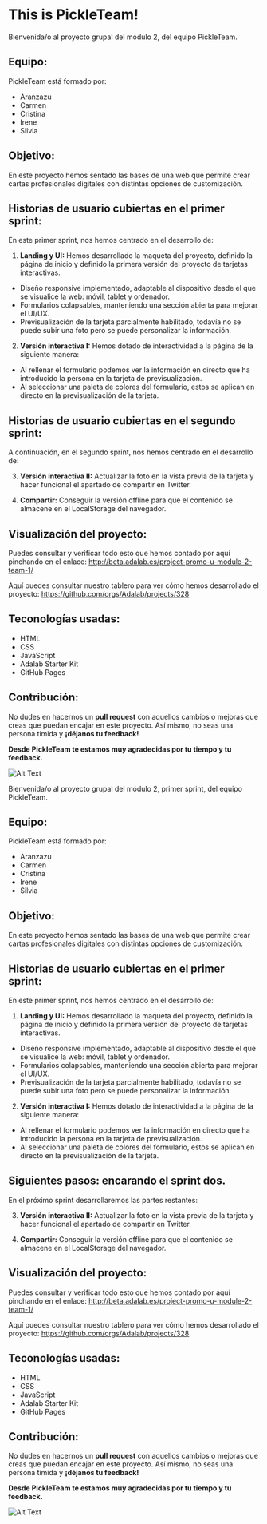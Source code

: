 

# This is PickleTeam!  
Bienvenida/o al proyecto grupal del módulo 2, del equipo PickleTeam. 

## Equipo:
PickleTeam está formado por: 

- Aranzazu
- Carmen
- Cristina
- Irene
- Silvia

## Objetivo:

En este proyecto hemos sentado las bases de una web que permite crear cartas profesionales digitales con distintas opciones de customización. 


## Historias de usuario cubiertas en el primer sprint: 

En este primer sprint, nos hemos centrado en el desarrollo de: 

1. **Landing y UI:** 
Hemos desarrollado la maqueta del proyecto, definido la página de inicio y definido la primera versión del proyecto de tarjetas interactivas. 
- Diseño responsive implementado, adaptable al dispositivo desde el que se visualice la web: móvil, tablet y ordenador.
- Formularios colapsables, manteniendo una sección abierta para mejorar el UI/UX.
- Previsualización de la tarjeta parcialmente habilitado, todavía no se puede subir una foto pero se puede personalizar la información.

2. **Versión interactiva I:**
Hemos dotado de interactividad a la página de la siguiente manera: 
- Al rellenar el formulario podemos ver la información en directo que ha introducido la persona en la tarjeta de previsualización.
- Al seleccionar una paleta de colores del formulario, estos se aplican en directo en la previsualización de la tarjeta.

## Historias de usuario cubiertas en el segundo sprint:

A continuación, en el segundo sprint, nos hemos centrado en el desarrollo de:

3. **Versión interactiva II:**
Actualizar la foto en la vista previa de la tarjeta y hacer funcional el apartado de compartir en Twitter. 

4. **Compartir:**
Conseguir la versión offline para que el contenido se almacene en el LocalStorage del navegador. 

## Visualización del proyecto: 
Puedes consultar y verificar todo esto que hemos contado por aquí pinchando en el enlace: http://beta.adalab.es/project-promo-u-module-2-team-1/

Aquí puedes consultar nuestro tablero para ver cómo hemos desarrollado el proyecto: https://github.com/orgs/Adalab/projects/328

## Teconologías usadas: 

- HTML
- CSS
- JavaScript
- Adalab Starter Kit
- GitHub Pages

## Contribución: 
No dudes en hacernos un **pull request** con aquellos cambios o mejoras que creas que puedan encajar en este proyecto. 
Así mismo, no seas una persona tímida y **¡déjanos tu feedback!**

**Desde PickleTeam te estamos muy agradecidas por tu tiempo y tu feedback.**


![Alt Text](https://media.tenor.com/cXUMxqwqgT8AAAAC/piclel-dancing.gif)




Bienvenida/o al proyecto grupal del módulo 2, primer sprint, del equipo PickleTeam. 

## Equipo:
PickleTeam está formado por: 

- Aranzazu
- Carmen
- Cristina
- Irene
- Silvia

## Objetivo:

En este proyecto hemos sentado las bases de una web que permite crear cartas profesionales digitales con distintas opciones de customización. 


## Historias de usuario cubiertas en el primer sprint: 

En este primer sprint, nos hemos centrado en el desarrollo de: 

1. **Landing y UI:** 
Hemos desarrollado la maqueta del proyecto, definido la página de inicio y definido la primera versión del proyecto de tarjetas interactivas. 
- Diseño responsive implementado, adaptable al dispositivo desde el que se visualice la web: móvil, tablet y ordenador.
- Formularios colapsables, manteniendo una sección abierta para mejorar el UI/UX.
- Previsualización de la tarjeta parcialmente habilitado, todavía no se puede subir una foto pero se puede personalizar la información.

2. **Versión interactiva I:**
Hemos dotado de interactividad a la página de la siguiente manera: 
- Al rellenar el formulario podemos ver la información en directo que ha introducido la persona en la tarjeta de previsualización.
- Al seleccionar una paleta de colores del formulario, estos se aplican en directo en la previsualización de la tarjeta.

## Siguientes pasos: encarando el sprint dos.

En el próximo sprint desarrollaremos las partes restantes: 

3. **Versión interactiva II:**
Actualizar la foto en la vista previa de la tarjeta y hacer funcional el apartado de compartir en Twitter. 

4. **Compartir:**
Conseguir la versión offline para que el contenido se almacene en el LocalStorage del navegador. 

## Visualización del proyecto: 
Puedes consultar y verificar todo esto que hemos contado por aquí pinchando en el enlace: http://beta.adalab.es/project-promo-u-module-2-team-1/

Aquí puedes consultar nuestro tablero para ver cómo hemos desarrollado el proyecto: https://github.com/orgs/Adalab/projects/328

## Teconologías usadas: 

- HTML
- CSS
- JavaScript
- Adalab Starter Kit
- GitHub Pages

## Contribución: 
No dudes en hacernos un **pull request** con aquellos cambios o mejoras que creas que puedan encajar en este proyecto. 
Así mismo, no seas una persona tímida y **¡déjanos tu feedback!**

**Desde PickleTeam te estamos muy agradecidas por tu tiempo y tu feedback.**


![Alt Text](https://media.tenor.com/cXUMxqwqgT8AAAAC/piclel-dancing.gif)





